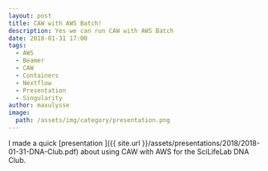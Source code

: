 ```yaml
---
layout: post
title: CAW with AWS Batch!
description: Yes we can run CAW with AWS Batch
date: 2018-01-31 17:00
tags:
  - AWS
  - Beamer
  - CAW
  - Containers
  - Nextflow
  - Presentation
  - Singularity
author: maxulysse
image:
  path: /assets/img/category/presentation.png
---
```


I made a quick [presentation <i class="fa fa-file-pdf" aria-hidden="true"></i>]({{ site.url }}/assets/presentations/2018/2018-01-31-DNA-Club.pdf) about using CAW with AWS for the SciLifeLab DNA Club.
